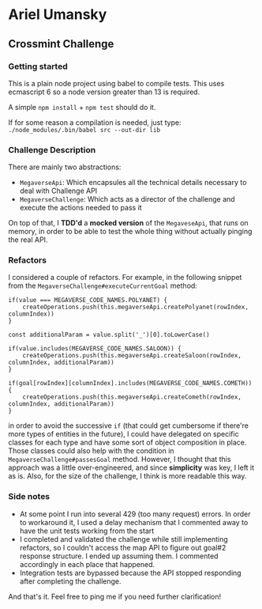# Ariel Umansky
## Crossmint Challenge

### Getting started

This is a plain node project using babel to compile tests. This uses ecmascript 6 so a node version greater than 13 is required. 

A simple `npm install` + `npm test` should do it.

If for some reason a compilation is needed, just type:
`./node_modules/.bin/babel src --out-dir lib`

### Challenge Description

There are mainly two abstractions:
 - `MegaverseApi`: Which encapsules all the technical details necessary to deal with Challenge API
 - `MegaverseChallenge`: Which acts as a director of the challenge and execute the actions needed to pass it

On top of that, I **TDD'd** a **mocked version** of the `MegaveseApi`, that runs on memory, in order to be able to test the whole thing without actually pinging the real API. 

### Refactors

I considered a couple of refactors. For example, in the following snippet from the `MegaverseChallenge#executeCurrentGoal` method:
```
if(value === MEGAVERSE_CODE_NAMES.POLYANET) {
    createOperations.push(this.megaverseApi.createPolyanet(rowIndex, columnIndex))
}

const additionalParam = value.split('_')[0].toLowerCase()

if(value.includes(MEGAVERSE_CODE_NAMES.SALOON)) {
    createOperations.push(this.megaverseApi.createSaloon(rowIndex, columnIndex, additionalParam))
}

if(goal[rowIndex][columnIndex].includes(MEGAVERSE_CODE_NAMES.COMETH)) {
    createOperations.push(this.megaverseApi.createCometh(rowIndex, columnIndex, additionalParam))
}
``` 
in order to avoid the successive `if` (that could get cumbersome if there're more types of entities in the future), I could have delegated on specific classes for each type and have some sort of object composition in place. Those classes could also help with the condition in `MegaverseChallenge#passesGoal` method. However, I thought that this approach was a little over-engineered, and since **simplicity** was key, I left it as is. Also, for the size of the challenge, I think is more readable this way.

### Side notes

- At some point I run into several 429 (too many request) errors. In order to workaround it, I used a delay mechanism that I commented away to have the unit tests working from the start
- I completed and validated the challenge while still implementing refactors, so I couldn't access the map API to figure out goal#2 response structure. I ended up assuming them. I commented accordingly in each place that happened.
- Integration tests are bypassed because the API stopped responding after completing the challenge.


And that's it. Feel free to ping me if you need further clarification!
